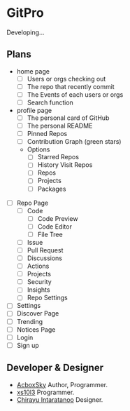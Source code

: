 # GitPro

Developing...

## Plans

- home page
  - [ ] Users or orgs checking out
  - [ ] The repo that recently commit
  - [ ] The Events of each users or orgs
  - [ ] Search function
- profile page
  - [ ] The personal card of GitHub
  - [ ] The personal README
  - [ ] Pinned Repos
  - [ ] Contribution Graph (green stars)
  - Options
    - [ ] Starred Repos
    - [ ] History Visit Repos
    - [ ] Repos
    - [ ] Projects
    - [ ] Packages
- [ ] Repo Page
  - [ ] Code
    - [ ] Code Preview
    - [ ] Code Editor
    - [ ] File Tree
  - [ ] Issue
  - [ ] Pull Request
  - [ ] Discussions
  - [ ] Actions
  - [ ] Projects
  - [ ] Security
  - [ ] Insights
  - [ ] Repo Settings
- [ ] Settings
- [ ] Discover Page
- [ ] Trending
- [ ] Notices Page
- [ ] Login
- [ ] Sign up

## Developer & Designer

- [AcboxSky](https://github.com/sheepbox8646) Author, Programmer.
- [xs10l3](https://github.com/xs10l3) Programmer.
- [Chirayu Intaratanoo](https://github.com/absolute-tk) Designer.